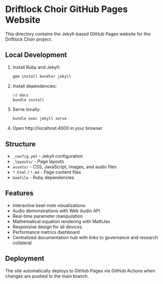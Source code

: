 # Driftlock Choir GitHub Pages Website

This directory contains the Jekyll-based GitHub Pages website for the Driftlock Choir project.

## Local Development

1. Install Ruby and Jekyll:
   ```bash
   gem install bundler jekyll
   ```

2. Install dependencies:
   ```bash
   cd docs
   bundle install
   ```

3. Serve locally:
   ```bash
   bundle exec jekyll serve
   ```

4. Open http://localhost:4000 in your browser

## Structure

- `_config.yml` - Jekyll configuration
- `_layouts/` - Page layouts
- `assets/` - CSS, JavaScript, images, and audio files
- `*.html` / `*.md` - Page content files
- `Gemfile` - Ruby dependencies

## Features

- Interactive beat-note visualizations
- Audio demonstrations with Web Audio API
- Real-time parameter manipulation
- Mathematical equation rendering with MathJax
- Responsive design for all devices
- Performance metrics dashboard
- Centralized documentation hub with links to governance and research collateral

## Deployment

The site automatically deploys to GitHub Pages via GitHub Actions when changes are pushed to the main branch.